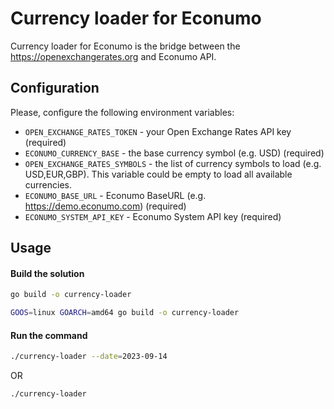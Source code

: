 # Currency loader for Econumo

Currency loader for Econumo is the bridge between the https://openexchangerates.org and Econumo API.

## Configuration

Please, configure the following environment variables:
- `OPEN_EXCHANGE_RATES_TOKEN` - your Open Exchange Rates API key (required)
- `ECONUMO_CURRENCY_BASE` - the base currency symbol (e.g. USD) (required)
- `OPEN_EXCHANGE_RATES_SYMBOLS` - the list of currency symbols to load (e.g. USD,EUR,GBP). This variable could be empty to load all available currencies.
- `ECONUMO_BASE_URL` - Econumo BaseURL (e.g. https://demo.econumo.com) (required)
- `ECONUMO_SYSTEM_API_KEY` - Econumo System API key (required)

## Usage

#### Build the solution
```bash
go build -o currency-loader
```

```bash
GOOS=linux GOARCH=amd64 go build -o currency-loader
```

#### Run the command
```bash
./currency-loader --date=2023-09-14
```

OR

```bash
./currency-loader 
```

